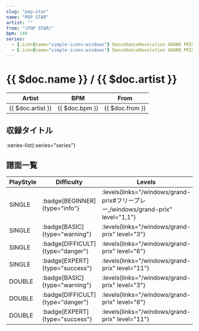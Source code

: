 ```yaml
---
slug: "pop-star"
name: "POP STAR"
artist: ""
from: "(POP STAR)"
bpm: 140
series:
  - [:icon{name="simple-icons:windows"} DanceDanceRevolution GRAND PRIX (フリープレー)](/windows/grand-prix#フリープレー)
  - [:icon{name="simple-icons:windows"} DanceDanceRevolution GRAND PRIX (グランプリプレー)](/windows/grand-prix)
---
```


# {{ $doc.name }} / {{ $doc.artist }}

|Artist|BPM|From|
|------|---|----|
|{{ $doc.artist }}|{{ $doc.bpm }}|{{ $doc.from }}|

## 収録タイトル

:series-list{:series="series"}

## 譜面一覧

|PlayStyle|Difficulty|Levels|Notes|Movie|
|---------|----------|------|-----|-----|
|SINGLE| :badge[BEGINNER]{type="info"}| :levels{links="/windows/grand-prix#フリープレー,/windows/grand-prix" level="1,1"}|53/0||
|SINGLE| :badge[BASIC]{type="warning"}| :levels{links="/windows/grand-prix" level="3"}|96/1||
|SINGLE| :badge[DIFFICULT]{type="danger"}| :levels{links="/windows/grand-prix" level="6"}|207/9||
|SINGLE| :badge[EXPERT]{type="success"}| :levels{links="/windows/grand-prix" level="11"}|366/9||
|DOUBLE| :badge[BASIC]{type="warning"}| :levels{links="/windows/grand-prix" level="3"}|96/1||
|DOUBLE| :badge[DIFFICULT]{type="danger"}| :levels{links="/windows/grand-prix" level="6"}|207/9||
|DOUBLE| :badge[EXPERT]{type="success"}| :levels{links="/windows/grand-prix" level="11"}|366/9||
